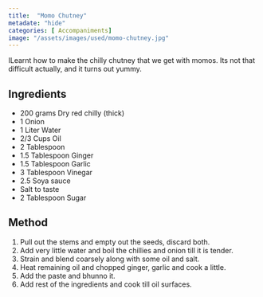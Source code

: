 ```yaml
---
title:  "Momo Chutney"
metadate: "hide"
categories: [ Accompaniments]
image: "/assets/images/used/momo-chutney.jpg"
---
```


ILearnt how to make the chilly chutney that we get with momos. Its not that difficult actually, and it turns out yummy. 

## Ingredients

- 200 grams Dry red chilly (thick) 
- 1 Onion 
- 1 Liter Water 
- 2/3 Cups Oil 
- 2 Tablespoon 
- 1.5 Tablespoon Ginger 
- 1.5 Tablespoon Garlic 
- 3 Tablespoon Vinegar 
- 2.5 Soya sauce 
- Salt to taste
- 2 Tablespoon Sugar

## Method

1. Pull out the stems and empty out the seeds, discard both. 
2. Add very little water and boil the chillies and onion till it is tender. 
3. Strain and blend coarsely along with some oil and salt. 
4. Heat remaining oil and chopped ginger, garlic and cook a little. 
5. Add the paste and bhunno it. 
6. Add rest of the ingredients and cook till oil surfaces.

